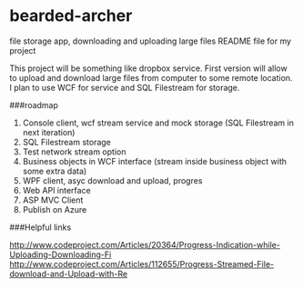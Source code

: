 # bearded-archer
file storage app, downloading and uploading large files
README file for my project

This project will be something like dropbox service.
First version will allow to upload and download large files from computer to some remote location.
I plan to use WCF for service and SQL Filestream for storage.

###roadmap
1. Console client, wcf stream service and mock storage (SQL Filestream in next iteration)
2. SQL Filestream storage
3. Test network stream option
3. Business objects in WCF interface (stream inside business object with some extra data)
4. WPF client, asyc download and upload, progres
5. Web API interface
6. ASP MVC Client
7. Publish on Azure

###Helpful links

http://www.codeproject.com/Articles/20364/Progress-Indication-while-Uploading-Downloading-Fi
http://www.codeproject.com/Articles/112655/Progress-Streamed-File-download-and-Upload-with-Re
